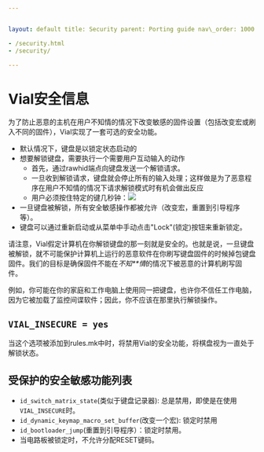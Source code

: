 ```yaml
---


layout: default title: Security parent: Porting guide nav\_order: 1000 redirect\_from:

- /security.html
- /security/

---
```



# Vial安全信息

为了防止恶意的主机在用户不知情的情况下改变敏感的固件设置（包括改变宏或刷入不同的固件），Vial实现了一套可选的安全功能。

* 默认情况下，键盘是以锁定状态启动的
* 想要解锁键盘，需要执行一个需要用户互动输入的动作
  * 首先，通过rawhid端点向键盘发送一个解锁请求。
  * 一旦收到解锁请求，键盘就会停止所有的输入处理；这样做是为了恶意程序在用户不知情的情况下请求解锁模式时有机会做出反应
  * 用户必须按住特定的键几秒钟：![](../img/security-user-prompt.png)
* 一旦键盘被解锁，所有安全敏感操作都被允许（改变宏，重置到引导程序等）。
* 键盘可以通过重新启动或从菜单中手动点击"Lock"(锁定)按钮来重新锁定。

请注意，Vial假定计算机在你解锁键盘的那一刻就是安全的。也就是说，一旦键盘被解锁，就不可能保护计算机上运行的恶意软件在你刷写键盘固件的时候掉包键盘固件。我们的目标是确保固件不能在*不知**情*的情况下被恶意的计算机刷写固件。

例如，你可能在你的家庭和工作电脑上使用同一把键盘，也许你不信任工作电脑，因为它被加载了监控间谍软件；因此，你不应该在那里执行解锁操作。

## `VIAL_INSECURE = yes`

当这个选项被添加到rules.mk中时，将禁用Vial的安全功能，将棋盘视为一直处于解锁状态。

## 受保护的安全敏感功能列表

* `id_switch_matrix_state`(类似于键盘记录器): 总是禁用，即使是在使用`VIAL_INSECURE`时。
* `id_dynamic_keymap_macro_set_buffer`(改变一个宏): 锁定时禁用
* `id_bootloader_jump`(重置到引导程序）：锁定时禁用。
* 当电路板被锁定时，不允许分配RESET键码。
